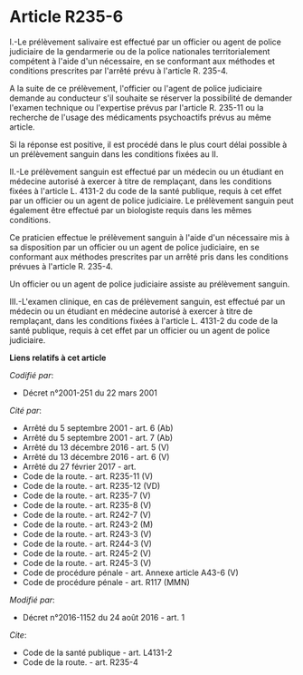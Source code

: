 # Article R235-6

I.-Le prélèvement salivaire est effectué par un officier ou agent de police judiciaire de la gendarmerie ou de la police
nationales territorialement compétent à l'aide d'un nécessaire, en se conformant aux méthodes et conditions prescrites par
l'arrêté prévu à l'article R. 235-4. 

A la suite de ce prélèvement, l'officier ou l'agent de police judiciaire demande au conducteur s'il souhaite se réserver la
possibilité de demander l'examen technique ou l'expertise prévus par l'article R. 235-11 ou la recherche de l'usage des
médicaments psychoactifs prévus au même article. 

Si la réponse est positive, il est procédé dans le plus court délai possible à un prélèvement sanguin dans les conditions
fixées au II. 

II.-Le prélèvement sanguin est effectué par un médecin ou un étudiant en médecine autorisé à exercer à titre de remplaçant,
dans les conditions fixées à l'article L. 4131-2 du code de la santé publique, requis à cet effet par un officier ou un agent
de police judiciaire. Le prélèvement sanguin peut également être effectué par un biologiste requis dans les mêmes
conditions. 

Ce praticien effectue le prélèvement sanguin à l'aide d'un nécessaire mis à sa disposition par un officier ou un agent de
police judiciaire, en se conformant aux méthodes prescrites par un arrêté pris dans les conditions prévues à l'article R.
235-4. 

Un officier ou un agent de police judiciaire assiste au prélèvement sanguin. 

III.-L'examen clinique, en cas de prélèvement sanguin, est effectué par un médecin ou un étudiant en médecine autorisé à
exercer à titre de remplaçant, dans les conditions fixées à l'article L. 4131-2 du code de la santé publique, requis à cet
effet par un officier ou un agent de police judiciaire.

**Liens relatifs à cet article**

_Codifié par_:

  - Décret n°2001-251 du 22 mars 2001

_Cité par_:

  - Arrêté du 5 septembre 2001 - art. 6 (Ab)
  - Arrêté du 5 septembre 2001 - art. 7 (Ab)
  - Arrêté du 13 décembre 2016 - art. 5 (V)
  - Arrêté du 13 décembre 2016 - art. 6 (V)
  - Arrêté du 27 février 2017 - art.
  - Code de la route. - art. R235-11 (V)
  - Code de la route. - art. R235-12 (VD)
  - Code de la route. - art. R235-7 (V)
  - Code de la route. - art. R235-8 (V)
  - Code de la route. - art. R242-7 (V)
  - Code de la route. - art. R243-2 (M)
  - Code de la route. - art. R243-3 (V)
  - Code de la route. - art. R244-3 (V)
  - Code de la route. - art. R245-2 (V)
  - Code de la route. - art. R245-3 (V)
  - Code de procédure pénale - art. Annexe article A43-6 (V)
  - Code de procédure pénale - art. R117 (MMN)

_Modifié par_:

  - Décret n°2016-1152 du 24 août 2016 - art. 1

_Cite_:

  - Code de la santé publique - art. L4131-2
  - Code de la route. - art. R235-4

